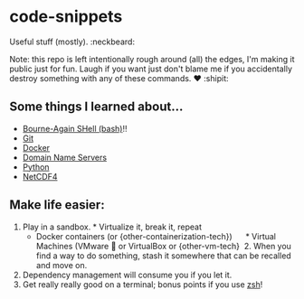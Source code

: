 # code-snippets

Useful stuff (mostly). :neckbeard:

Note: this repo is left intentionally rough around (all) the edges, I'm making it public just for fun. Laugh if you want just don't blame me if you accidentally destroy something with any of these commands. :heart: :shipit:

## Some things I learned about...

* [Bourne-Again SHell (bash)][3]:bangbang:
* [Git][7]
* [Docker][2]
* [Domain Name Servers][4]
* [Python][5]
* [NetCDF4][6]

## Make life easier:
  1. Play in a sandbox.
    * Virtualize it, break it, repeat
      * Docker containers (or {other-containerization-tech})
      * Virtual Machines (VMware :money_with_wings: or VirtualBox or {other-vm-tech}
  2. When you find a way to do something, stash it somewhere that can be recalled and move on.
  3. Dependency management will consume you if you let it.
  4. Get really really good on a terminal; bonus points if you use [zsh][1]!



[0]: References
[1]: https://github.com/adaube/code-snippets/blob/master/oh-my-zsh.sh
[2]: https://github.com/adaube/code-snippets/blob/master/Dockerfile
[3]: https://github.com/adaube/code-snippets/blob/master/bash_snippets.sh
[4]: https://github.com/adaube/code-snippets/blob/master/fix_avahi_dot_local.md
[5]: https://github.com/adaube/code-snippets/blob/master/pandas-snippets.py
[6]: https://github.com/adaube/code-snippets/blob/master/create-netcd4.py
[7]: https://github.com/adaube/code-snippets/blob/master/git-diff-tricks
